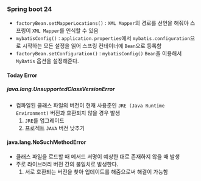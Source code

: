### Spring boot 24

- `factoryBean.setMapperLocations()` : `XML Mapper`의 경로를 선언을 해줘야 스프링이 `XML Mapper`를 인식할 수 있음
- `mybatisConfig()` : `application.properties`에서 `mybatis.configuration`으로 시작하는 모든 설정을 읽어 스프링 컨테이너에 `Bean`으로 등록함
- `factoryBean.setConfiguration()` : `mybatisConfig()` `Bean`을 이용해서 `MyBatis` 옵션을 설정해준다.

#### Today Error

##### java.lang.UnsupportedClassVersionError

- 컴파일된 클래스 파일의 버전이 현재 사용준인 `JRE (Java Runtime Environment)` 버전과 호환되지 않을 경우 발생
  1. `JRE`를 업그레이드
  2. 프로젝트 `JAVA` 버전 낮추기

#### java.lang.NoSuchMethodError
- 클래스 파일을 로드할 때 메서드 서명이 예상한 대로 존재하지 않을 때 발생
- 주로 라이브러리 버전 간의 불일치로 발생한다.
  1. 서로 호환되는 버전을 찾아 업데이트를 해줌으로써 해결이 가능함